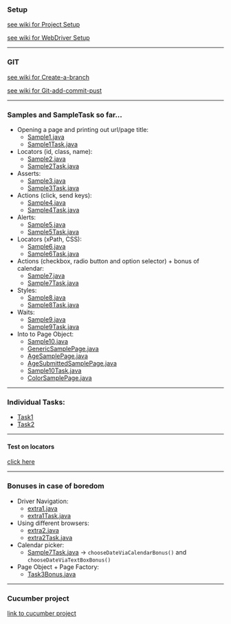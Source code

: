### Setup
[see wiki for Project Setup](https://github.com/JanisDzalbe/selenium_java/wiki/Project-Setup)

[see wiki for WebDriver Setup](https://github.com/JanisDzalbe/selenium_java/wiki/WebDriver-Setup)

---
### GIT
[see wiki for Create-a-branch](https://github.com/JanisDzalbe/selenium_java/wiki/Create-new-branch)

[see wiki for Git-add-commit-pust](https://github.com/JanisDzalbe/selenium_java/wiki/Committing-code-and-pushing-to-remote)

---
### Samples and SampleTask so far...
* Opening a page and printing out url/page title:
    * [Sample1.java](../main/src/test/java/selenium/sample/Sample1.java)
    * [Sample1Task.java](../main/src/test/java/selenium/sample/Sample1Task.java)
* Locators (id, class, name):
    * [Sample2.java](../main/src/test/java/selenium/sample/Sample2.java)
    * [Sample2Task.java](../main/src/test/java/selenium/sample/Sample2Task.java)
* Asserts:
    * [Sample3.java](../main/src/test/java/selenium/sample/Sample3.java)
    * [Sample3Task.java](../main/src/test/java/selenium/sample/Sample3Task.java)
* Actions (click, send keys):
    * [Sample4.java](../main/src/test/java/selenium/sample/Sample4.java)
    * [Sample4Task.java](../main/src/test/java/selenium/sample/Sample4Task.java)
* Alerts:
    * [Sample5.java](../main/src/test/java/selenium/sample/Sample5.java)
    * [Sample5Task.java](../main/src/test/java/selenium/sample/Sample5Task.java)
* Locators (xPath, CSS):
    * [Sample6.java](../main/src/test/java/selenium/sample/Sample6.java)
    * [Sample6Task.java](../main/src/test/java/selenium/sample/Sample6Task.java)
* Actions (checkbox, radio button and option selector) + bonus of calendar:
    * [Sample7.java](../main/src/test/java/selenium/sample/Sample7.java)
    * [Sample7Task.java](../main/src/test/java/selenium/sample/Sample7Task.java)
* Styles:
    * [Sample8.java](../main/src/test/java/selenium/sample/Sample8.java)
    * [Sample8Task.java](../main/src/test/java/selenium/sample/Sample8Task.java)
* Waits:
    * [Sample9.java](../main/src/test/java/selenium/sample/Sample9.java)
    * [Sample9Task.java](../main/src/test/java/selenium/sample/Sample9Task.java)
* Into to Page Object:
    * [Sample10.java](../main/src/test/java/selenium/sample/Sample10.java)
    * [GenericSamplePage.java](../main/src/test/java/selenium/pages/GenericSamplePage.java)
    * [AgeSamplePage.java](../main/src/test/java/selenium/pages/AgeSamplePage.java)
    * [AgeSubmittedSamplePage.java](../main/src/test/java/selenium/pages/AgeSubmittedSamplePage.java)
    * [Sample10Task.java](../main/src/test/java/selenium/sample/Sample10Task.java)
    * [ColorSamplePage.java](../main/src/test/java/selenium/pages/ColorSamplePage.java)

 
---
### Individual Tasks:
* [Task1](../main/src/test/java/selenium/tasks/Task1.java)
* [Task2](../main/src/test/java/selenium/tasks/Task2.java)
---
#### Test on locators
[click here](https://docs.google.com/forms/d/e/1FAIpQLSfVURa4wYHQrKUzXNwg5JeduAfpBuGQkpmMuHIF6Wfd9ivWEQ/viewform?usp=sf_link)

---
### Bonuses in case of boredom
* Driver Navigation:
    * [extra1.java](../main/src/test/java/selenium/sample/extra/extra1.java)
    * [extra1Task.java](../main/src/test/java/selenium/sample/extra/extra1Task.java)
* Using different browsers:
    * [extra2.java](../main/src/test/java/selenium/sample/extra/extra2.java)
    * [extra2Task.java](../main/src/test/java/selenium/sample/extra/extra2Task.java)
* Calendar picker:
    * [Sample7Task.java](../main/src/test/java/selenium/sample/Sample7Task.java) -> `chooseDateViaCalendarBonus()` and `chooseDateViaTextBoxBonus()`
* Page Object + Page Factory:
    * [Task3Bonus.java](../main/src/test/java/selenium/tasks/Task3Bonus.java)
---
### Cucumber project
[link to cucumber project](https://github.com/JanisDzalbe/cucumber_java)